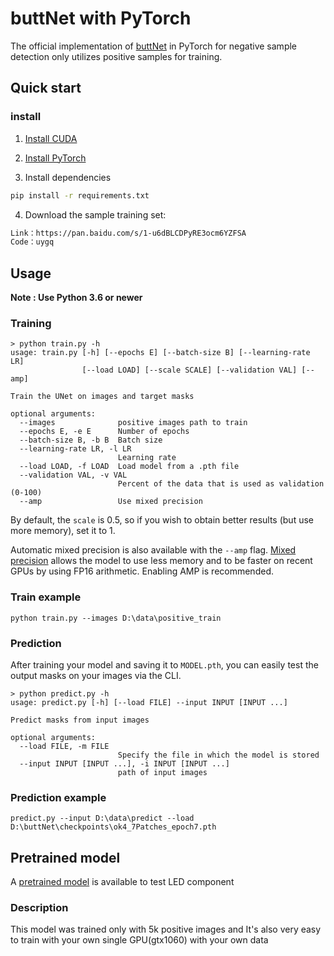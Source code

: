 # buttNet with PyTorch


The official implementation of [buttNet](https://arxiv.org/abs/2301.10584) in PyTorch for negative sample detection only utilizes positive samples for training.
## Quick start

### install

1. [Install CUDA](https://developer.nvidia.com/cuda-downloads)

2. [Install PyTorch](https://pytorch.org/get-started/locally/)

3. Install dependencies
```bash
pip install -r requirements.txt
```

4. Download the sample training set:
```bash
Link：https://pan.baidu.com/s/1-u6dBLCDPyRE3ocm6YZFSA 
Code：uygq
```


## Usage
**Note : Use Python 3.6 or newer**


### Training

```console
> python train.py -h
usage: train.py [-h] [--epochs E] [--batch-size B] [--learning-rate LR]
                [--load LOAD] [--scale SCALE] [--validation VAL] [--amp]

Train the UNet on images and target masks

optional arguments:
  --images              positive images path to train
  --epochs E, -e E      Number of epochs
  --batch-size B, -b B  Batch size
  --learning-rate LR, -l LR
                        Learning rate
  --load LOAD, -f LOAD  Load model from a .pth file
  --validation VAL, -v VAL
                        Percent of the data that is used as validation (0-100)
  --amp                 Use mixed precision
```

By default, the `scale` is 0.5, so if you wish to obtain better results (but use more memory), set it to 1.

Automatic mixed precision is also available with the `--amp` flag. [Mixed precision](https://arxiv.org/abs/1710.03740) allows the model to use less memory and to be faster on recent GPUs by using FP16 arithmetic. Enabling AMP is recommended.

### Train example

```console
python train.py --images D:\data\positive_train
```

### Prediction

After training your model and saving it to `MODEL.pth`, you can easily test the output masks on your images via the CLI.


```console
> python predict.py -h
usage: predict.py [-h] [--load FILE] --input INPUT [INPUT ...]

Predict masks from input images

optional arguments:
  --load FILE, -m FILE
                        Specify the file in which the model is stored
  --input INPUT [INPUT ...], -i INPUT [INPUT ...]
                        path of input images
```
### Prediction example
```console
predict.py --input D:\data\predict --load D:\buttNet\checkpoints\ok4_7Patches_epoch7.pth
```

## Pretrained model
A [pretrained model](https://github.com/Davidleeeeee/buttNet/releases/download/v1/ok4_7Patches_epoch7.pth) is available to test LED component

### Description
This model was trained only with 5k positive images and It's also very easy to train with your own single GPU(gtx1060) with your own data
